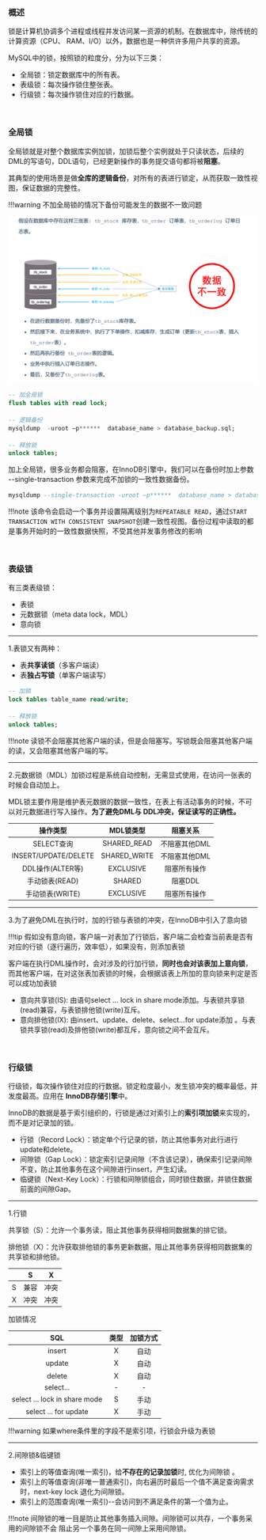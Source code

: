 
### 概述

锁是计算机协调多个进程或线程并发访问某一资源的机制。在数据库中，除传统的计算资源（CPU、 RAM、I/O）以外，数据也是一种供许多用户共享的资源。



MySQL中的锁，按照锁的粒度分，分为以下三类： 

- 全局锁：锁定数据库中的所有表。 
- 表级锁：每次操作锁住整张表。 
- 行级锁：每次操作锁住对应的行数据。

<br>

### 全局锁

全局锁就是对整个数据库实例加锁，加锁后整个实例就处于只读状态，后续的DML的写语句，DDL语句，已经更新操作的事务提交语句都将被**阻塞**。



其典型的使用场景是做**全库的逻辑备份**，对所有的表进行锁定，从而获取一致性视图，保证数据的完整性。

!!!warning
    不加全局锁的情况下备份可能发生的数据不一致问题

![image-20250430092848545](./images/image-20250430092848545.png)


```sql
-- 加全局锁
flush tables with read lock;

-- 逻辑备份
mysqldump  -uroot –p******  database_name > database_backup.sql;

-- 释放锁
unlock tables;
```



加上全局锁，很多业务都会阻塞，在InnoDB引擎中，我们可以在备份时加上参数 --single-transaction 参数来完成不加锁的一致性数据备份。

```sql
mysqldump --single-transaction -uroot –p******  database_name > database_backup.sql;
```

!!!note
    该命令会启动一个事务并设置隔离级别为`REPEATABLE READ`，通过`START TRANSACTION WITH CONSISTENT SNAPSHOT`创建一致性视图。备份过程中读取的都是事务开始时的一致性数据快照，不受其他并发事务修改的影响

<br>

### 表级锁

有三类表级锁：

- 表锁 
- 元数据锁（meta data lock，MDL） 
- 意向锁



---

1.表锁又有两种：

- 表**共享读锁**（多客户端读）
- 表**独占写锁**（单客户端读写）

```sql
-- 加锁
lock tables table_name read/write;

-- 释放锁
unlock tables;
```

!!!note
    读锁不会阻塞其他客户端的读，但是会阻塞写。写锁既会阻塞其他客户端的读，又会阻塞其他客户端的写。



---

2.元数据锁（MDL）加锁过程是系统自动控制，无需显式使用，在访问一张表的时候会自动加上。

MDL锁主要作用是维护表元数据的数据一致性，在表上有活动事务的时候，不可以对元数据进行写入操作。**为了避免DML与 DDL冲突，保证读写的正确性。**

|       操作类型       |  MDL锁类型   |   阻塞关系    |
| :------------------: | :----------: | :-----------: |
|      SELECT查询      | SHARED_READ  | 不阻塞其他DML |
| INSERT/UPDATE/DELETE | SHARED_WRITE | 不阻塞其他DML |
|   DDL操作(ALTER等)   |  EXCLUSIVE   | 阻塞所有操作  |
|    手动锁表(READ)    |    SHARED    |    阻塞DDL    |
|   手动锁表(WRITE)    |  EXCLUSIVE   | 阻塞所有操作  |



---

3.为了避免DML在执行时，加的行锁与表锁的冲突，在InnoDB中引入了意向锁

!!!tip
    假如没有意向锁，客户端一对表加了行锁后，客户端二会检查当前表是否有对应的行锁（逐行遍历，效率低），如果没有，则添加表锁

客户端在执行DML操作时，会对涉及的行加行锁，**同时也会对该表加上意向锁**，而其他客户端，在对这张表加表锁的时候，会根据该表上所加的意向锁来判定是否可以成功加表锁



- 意向共享锁(IS): 由语句select ... lock in share mode添加。与表锁共享锁 (read)兼容，与表锁排他锁(write)互斥。 
- 意向排他锁(IX): 由insert、update、delete、select...for update添加 。与表锁共享锁(read)及排他锁(write)都互斥，意向锁之间不会互斥。


<br>


### 行级锁

行级锁，每次操作锁住对应的行数据。锁定粒度最小，发生锁冲突的概率最低，并发度最高。应用在 **InnoDB存储引擎**中。

InnoDB的数据是基于索引组织的，行锁是通过对索引上的**索引项加锁**来实现的，而不是对记录加的锁。



- 行锁（Record Lock）：锁定单个行记录的锁，防止其他事务对此行进行update和delete。
- 间隙锁（Gap Lock）：锁定索引记录间隙（不含该记录），确保索引记录间隙不变，防止其他事务在这个间隙进行insert，产生幻读。
- 临键锁（Next-Key Lock）：行锁和间隙锁组合，同时锁住数据，并锁住数据前面的间隙Gap。



---

1.行锁

共享锁（S）：允许一个事务读，阻止其他事务获得相同数据集的排它锁。 

排他锁（X）：允许获取排他锁的事务更新数据，阻止其他事务获得相同数据集的共享锁和排他锁。

|      | S    | X    |
| ---- | ---- | ---- |
| S    | 兼容 | 冲突 |
| X    | 冲突 | 冲突 |



加锁情况

|              SQL              | 类型 | 加锁方式 |
| :---------------------------: | :--: | :------: |
|            insert             |  X   |   自动   |
|            update             |  X   |   自动   |
|            delete             |  X   |   自动   |
|           select...           |  -   |    -     |
| select ... lock in share mode |  S   |   手动   |
|     select ... for update     |  X   |   手动   |

!!!warning
    如果where条件里的字段不是索引项，行锁会升级为表锁



---

2.间隙锁&临键锁

- 索引上的等值查询(唯一索引)，给**不存在的记录加锁**时, 优化为间隙锁 。 
- 索引上的等值查询(非唯一普通索引)，向右遍历时最后一个值不满足查询需求时，next-key  lock 退化为间隙锁。 
- 索引上的范围查询(唯一索引)--会访问到不满足条件的第一个值为止。

!!!note
    间隙锁的唯一目是防止其他事务插入间隙。间隙锁可以共存，一个事务采用的间隙锁不会 阻止另一个事务在同一间隙上采用间隙锁。

